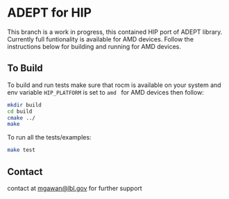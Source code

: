 # ADEPT for HIP
This branch is a work in progress, this contained HIP port of ADEPT library. Currently full funtionality is available for AMD devices. Follow the instructions below for building and running for AMD devices.

## To Build
To build and run tests make sure that rocm is available on your system and env variable `HIP_PLATFORM` is set to `amd ` for AMD devices then follow:

```bash
mkdir build
cd build
cmake ../
make
```
To run all the tests/examples:
```bash
make test
```
## Contact
contact at mgawan@lbl.gov for further support
